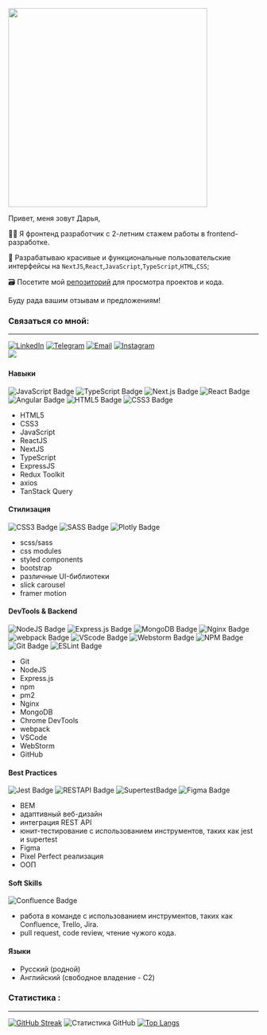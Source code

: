 <div id="header" display="block" font-family="Roboto, sans-serif">
<img src="https://media.giphy.com/media/hpXdHPfFI5wTABdDx9/giphy.gif" width="400"/>
</div>

Привет, меня зовут Дарья,

👩‍💻 Я фронтенд разработчик с 2-летним стажем работы в frontend-разработке.

🚀 Разрабатываю красивые и функциональные пользовательские интерфейсы на `NextJS`,`React`,`JavaScript`,`TypeScript`,`HTML`,`CSS`;
 
🗃️ Посетите мой [репозиторий](https://github.com/DannyOhDanny?tab=repositorie) для просмотра проектов и кода.

Буду рада вашим отзывам и предложениям!

### Связаться со мной:
---
	
[![LinkedIn](https://img.shields.io/badge/LinkedIn-0077B5?style=for-the-badge&logo=linkedin&logoColor=white)](https://www.linkedin.com/in/dariamatveeva)
[![Telegram](https://img.shields.io/badge/Telegram-2CA5E0?style=for-the-badge&logo=telegram&logoColor=white)](https://t.me/DannyohDanny)
[![Email](https://img.shields.io/badge/Email-D14836?style=for-the-badge&logo=gmail&logoColor=white)](mailto:d.matveeva09@gmail.com)
[![Instagram](https://img.shields.io/badge/Instagram-E4405F?style=for-the-badge&logo=instagram&logoColor=white)](https://www.instagram.com/inspiration_zone)	
![](https://komarev.com/ghpvc/?username=your-github-DannyohDanny&base=2456&style=for-the-badge)
 <a href="https://www.codewars.com/users/DannyOhDanny">
   <img src="https://www.codewars.com/users/DannyOhDanny/badges/small" alt="" />
 </a>

#### Навыки
<div>
  <img src="https://img.shields.io/badge/javascript-%23404d59.svg?style=for-the-badge&logo=javascript&logoColor=%23F7DF1E" alt="JavaScript Badge" />
  <img src="https://img.shields.io/badge/TypeScript-%23404d59.svg?style=for-the-badge&logo=typescript&logoColor=blue" alt="TypeScript Badge" />
  <img src="https://img.shields.io/badge/Next.js-%23404d59.svg?style=for-the-badge&logo=next.js&logoColor=white" alt="Next.js Badge"/>
  <img src="https://img.shields.io/badge/react-%23404d59.svg?style=for-the-badge&logo=react&logoColor=%2361DAFB" alt="React Badge" />
  <img src="https://img.shields.io/badge/Angular-%23404d59.svg?style=for-the-badge&logo=angular&logoColor=red" alt="Angular Badge" />
  <img src="https://img.shields.io/badge/html5-%23404d59.svg?style=for-the-badge&logo=html5&logoColor=orange" alt="HTML5 Badge" />
  <img src="https://img.shields.io/badge/css3-%23404d59.svg?style=for-the-badge&logo=css3&logoColor=lightblue" alt="CSS3 Badge" />
</div>

- HTML5
- CSS3
- JavaScript
- ReactJS
- NextJS
- TypeScript
- ExpressJS
- Redux Toolkit
- axios
- TanStack Query

#### Стилизация
<div id="styles" style="display: inline">
  <img src="https://img.shields.io/badge/css3-%23404d59.svg?style=for-the-badge&logo=css3&logoColor=lightblue" alt="CSS3 Badge" />
  <img src="https://img.shields.io/badge/SASS-%23404d59.svg?style=for-the-badge&logo=SASS&logoColor=hotpink" alt="SASS Badge" />
	  <img src="https://img.shields.io/badge/Plotly-%23404d59.svg?style=for-the-badge&logo=Plotly&logoColor=black" alt="Plotly Badge" />

</div>

- scss/sass
- css modules
- styled components
- bootstrap
- различные UI-библиотеки
- slick carousel
- framer motion

#### DevTools & Backend

<div id="backend" style="display: inline">
  <img src="https://img.shields.io/badge/node.js-%23404d59?style=for-the-badge&logo=node.js&logoColor=green" alt="NodeJS Badge" />
  <img src="https://img.shields.io/badge/express.js-%23404d59.svg?style=for-the-badge&logo=express&logoColor=%2361DAFB" alt="Express.js Badge" />
  <img src="https://img.shields.io/badge/MongoDB-%23404d59.svg?style=for-the-badge&logo=mongodb&logoColor=green" alt="MongoDB Badge" />
  <img src="https://img.shields.io/badge/nginx-%23404d59.svg?style=for-the-badge&logo=nginx&logoColor=green" alt="Nginx Badge" />
</div>

<div id="devtools" style="display: inline">
<img src="https://img.shields.io/badge/Webpack-%23404d59?style=for-the-badge&logo=webpack&logoColor=blue" alt="webpack Badge" />
<img src="https://img.shields.io/badge/vscode-%23404d59?style=for-the-badge&logo=vscode&logoColor=white" alt="VScode Badge" />
<img src="https://img.shields.io/badge/webstorm-%23404d59?style=for-the-badge&logo=webstorm&logoColor=lightblue" alt="Webstorm Badge" />
<img src="https://img.shields.io/badge/NPM-%23404d59?style=for-the-badge&logo=npm&logoColor=red" alt="NPM Badge" />
<img src="https://img.shields.io/badge/git-%23404d59.svg?style=for-the-badge&logo=git&logoColor=red" alt="Git Badge" />
<img src="https://img.shields.io/badge/ESLint-%23404d59?style=for-the-badge&logo=eslint&logoColor=violet" alt="ESLint Badge" />
</div>

- Git
- NodeJS
- Express.js
- npm
- pm2
- Nginx
- MongoDB
- Chrome DevTools
- webpack
- VSCode
- WebStorm
- GitHub


#### Best Practices

<div id="practices" style="display: inline">
<img src="https://img.shields.io/badge/Jest-%23404d59?style=for-the-badge&logo=jest&logoColor=red" alt="Jest Badge" />
<img src="https://img.shields.io/badge/REST API-%23404d59?style=for-the-badge&logo=restapi&logoColor=lightblue" alt="RESTAPI Badge" />
<img src="https://img.shields.io/badge/Supertest-%23404d59?style=for-the-badge&logo=supertest&logoColor=blue" alt="SupertestBadge" />
<img src="https://img.shields.io/badge/figma-%23404d59.svg?style=for-the-badge&logo=figma&logoColor=purple" alt="Figma Badge" />
</div>

- BEM
- адаптивный веб-дизайн
- интеграция REST API
- юнит-тестирование с использованием инструментов, таких как jest и supertest
- Figma
- Pixel Perfect реализация
- ООП

#### Soft Skills
<div>
<img src="https://img.shields.io/badge/Confluence-%23404d59?style=for-the-badge&logo=confluence&logoColor=blue" alt="Confluence Badge" />
</div>

- работа в команде с использованием инструментов, таких как Confluence, Trello, Jira.
- pull request, code review, чтение чужого кода.
  
#### Языки

- Русский (родной)
- Английский (свободное владение - C2)

### Статистика :
---
[![GitHub Streak](http://github-readme-streak-stats.herokuapp.com?user=DannyOhDanny&theme=dark&background=000000)](https://git.io/streak-stats) 
![Статистика GitHub](https://github-readme-stats.vercel.app/api?username=DannyOhDanny&show_icons=true&theme=radical)
[![Top Langs](https://github-readme-stats.vercel.app/api/top-langs/?username=DannyOhDanny&layout=compact&theme=vision-friendly-dark)](https://github.com/anuraghazra/github-readme-stats)

<!--
**DannyOhDanny/DannyOhDanny** is a ✨ _special_ ✨ repository because its `README.md` (this file) appears on your GitHub profile.

Here are some ideas to get you started:

- 🔭 I’m currently working on ...
- 🌱 I’m currently learning ...
- 👯 I’m looking to collaborate on ...
- 🤔 I’m looking for help with ...
- 💬 Ask me about ...
- 📫 How to reach me: ...
- 😄 Pronouns: ...
- ⚡ Fun fact: ...
-->
